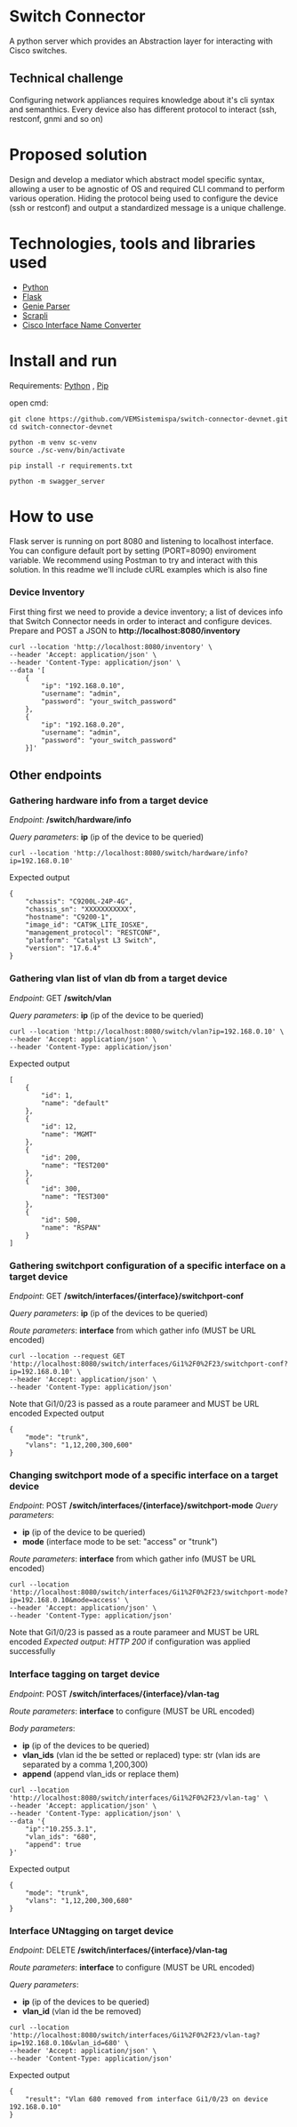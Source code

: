 # Switch Connector

A python server which provides an Abstraction layer for interacting with Cisco switches.

## Technical challenge

Configuring network appliances requires knowledge about it's cli syntax and semanthics. Every device also has different protocol to interact (ssh, restconf, gnmi and so on)

# Proposed solution
Design and develop a mediator which abstract model specific syntax, allowing a user to be agnostic of OS and required CLI command to perform various operation.
Hiding the protocol being used to configure the device (ssh or restconf) and output a standardized message is a unique challenge.




# Technologies, tools and libraries used
- [Python](https://www.python.org/)
- [Flask](https://flask.palletsprojects.com/en/3.0.x/)
- [Genie Parser](https://pubhub.devnetcloud.com/media/genie-feature-browser/docs/?ref=packetswitch.co.uk#/parsers)
- [Scrapli](https://github.com/scrapli/scrapli_community)
- [Cisco Interface Name Converter](https://github.com/TimothyHarder/CiscoInterfaceNameConverter)


# Install and run

Requirements: [Python](https://www.python.org/) , [Pip](https://pip.pypa.io/en/stable/installation/)

open cmd:

    git clone https://github.com/VEMSistemispa/switch-connector-devnet.git
    cd switch-connector-devnet
    
    python -m venv sc-venv
    source ./sc-venv/bin/activate

    pip install -r requirements.txt

    python -m swagger_server

# How to use

Flask server is running on port 8080 and listening to localhost interface. You can configure default port by setting (PORT=8090) enviroment variable.
We recommend using Postman to try and interact with this solution. In this readme we'll include cURL examples which is also fine

### Device Inventory
First thing first we need to provide a device inventory; a list of devices info that Switch Connector needs in order to interact and configure devices.
Prepare and POST a JSON to **http://localhost:8080/inventory**
```
curl --location 'http://localhost:8080/inventory' \
--header 'Accept: application/json' \
--header 'Content-Type: application/json' \
--data '[
    {
        "ip": "192.168.0.10",
        "username": "admin",
        "password": "your_switch_password"
    },
    {
        "ip": "192.168.0.20",
        "username": "admin",
        "password": "your_switch_password"
    }]'
```

## Other endpoints 
### Gathering hardware info from a target device
*Endpoint*: **/switch/hardware/info**

*Query parameters*: **ip** (ip of the device to be queried)
```
curl --location 'http://localhost:8080/switch/hardware/info?ip=192.168.0.10'
```
Expected output 
```
{
    "chassis": "C9200L-24P-4G",
    "chassis_sn": "XXXXXXXXXXX",
    "hostname": "C9200-1",
    "image_id": "CAT9K_LITE_IOSXE",
    "management_protocol": "RESTCONF",
    "platform": "Catalyst L3 Switch",
    "version": "17.6.4"
}
```

### Gathering vlan list of vlan db from a target device
*Endpoint*: GET **/switch/vlan**

*Query parameters*: **ip** (ip of the device to be queried)
```
curl --location 'http://localhost:8080/switch/vlan?ip=192.168.0.10' \
--header 'Accept: application/json' \
--header 'Content-Type: application/json'
```
Expected output 
```
[
    {
        "id": 1,
        "name": "default"
    },
    {
        "id": 12,
        "name": "MGMT"
    },
    {
        "id": 200,
        "name": "TEST200"
    },
    {
        "id": 300,
        "name": "TEST300"
    },
    {
        "id": 500,
        "name": "RSPAN"
    }
]
```


### Gathering switchport configuration of a specific interface on a target device
*Endpoint*: GET **/switch/interfaces/{interface}/switchport-conf**

*Query parameters*: **ip** (ip of the devices to be queried)

*Route parameters*: **interface** from which gather info (MUST be URL encoded)
```
curl --location --request GET 'http://localhost:8080/switch/interfaces/Gi1%2F0%2F23/switchport-conf?ip=192.168.0.10' \
--header 'Accept: application/json' \
--header 'Content-Type: application/json'
```
Note that Gi1/0/23 is passed as a route parameer and MUST be URL encoded
Expected output 
```
{
    "mode": "trunk",
    "vlans": "1,12,200,300,600"
}
```

### Changing switchport mode of a specific interface on a target device
*Endpoint*: POST **/switch/interfaces/{interface}/switchport-mode**
*Query parameters*:
- **ip** (ip of the device to be queried)
- **mode** (interface mode to be set: "access" or "trunk")
    
*Route parameters*: **interface** from which gather info (MUST be URL encoded)
```
curl --location 'http://localhost:8080/switch/interfaces/Gi1%2F0%2F23/switchport-mode?ip=192.168.0.10&mode=access' \
--header 'Accept: application/json' \
--header 'Content-Type: application/json'
```
Note that Gi1/0/23 is passed as a route parameer and MUST be URL encoded
*Expected output*: *HTTP 200* if configuration was applied successfully


### Interface tagging on target device
*Endpoint*: POST **/switch/interfaces/{interface}/vlan-tag**

*Route parameters*: **interface** to configure (MUST be URL encoded)

*Body parameters*: 
- **ip** (ip of the devices to be queried) 
- **vlan_ids** (vlan id the be setted or replaced) type: str (vlan ids are separated by a comma 1,200,300)
- **append** (append vlan_ids or replace them)
```
curl --location 'http://localhost:8080/switch/interfaces/Gi1%2F0%2F23/vlan-tag' \
--header 'Accept: application/json' \
--header 'Content-Type: application/json' \
--data '{
    "ip":"10.255.3.1",
    "vlan_ids": "680",
    "append": true
}' 
```
Expected output
```
{
    "mode": "trunk",
    "vlans": "1,12,200,300,680"
}
```

### Interface UNtagging on target device
*Endpoint*: DELETE **/switch/interfaces/{interface}/vlan-tag**

*Route parameters*: **interface** to configure (MUST be URL encoded)

*Query parameters*: 
- **ip** (ip of the devices to be queried) 
- **vlan_id** (vlan id the be removed)
```
curl --location 'http://localhost:8080/switch/interfaces/Gi1%2F0%2F23/vlan-tag?ip=192.168.0.10&vlan_id=680' \
--header 'Accept: application/json' \
--header 'Content-Type: application/json'
```
Expected output
```
{
    "result": "Vlan 680 removed from interface Gi1/0/23 on device 192.168.0.10"
}
```

